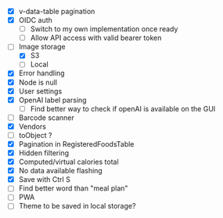 - [x] v-data-table pagination
- [x] OIDC auth
  - [ ] Switch to my own implementation once ready
  - [ ] Allow API access with valid bearer token
- [ ] Image storage
  - [x] S3
  - [ ] Local
- [x] Error handling
- [x] Node is null
- [x] User settings
- [x] OpenAI label parsing
  - [ ] Find better way to check if openAI is available on the GUI
- [ ] Barcode scanner
- [x] Vendors
- [ ] toObject ?
- [x] Pagination in RegisteredFoodsTable
- [x] Hidden filtering
- [x] Computed/virtual calories total
- [x] No data available flashing
- [x] Save with Ctrl S
- [ ] Find better word than "meal plan"
- [ ] PWA
- [ ] Theme to be saved in local storage?
